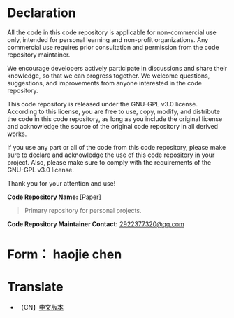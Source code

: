 # Declaration

All the code in this code repository is applicable for non-commercial use only, intended for personal learning and non-profit organizations. Any commercial use requires prior consultation and permission from the code repository maintainer.

We encourage developers actively participate in discussions and share their knowledge, so that we can progress together. We welcome questions, suggestions, and improvements from anyone interested in the code repository.

This code repository is released under the GNU-GPL v3.0 license. According to this license, you are free to use, copy, modify, and distribute the code in this code repository, as long as you include the original license and acknowledge the source of the original code repository in all derived works.

If you use any part or all of the code from this code repository, please make sure to declare and acknowledge the use of this code repository in your project. Also, please make sure to comply with the requirements of the GNU-GPL v3.0 license.

Thank you for your attention and use!

**Code Repository Name:** [Paper]
>Primary repository for personal projects.

**Code Repository Maintainer Contact:** 2922377320@qq.com

# Form： haojie chen

# Translate
* 【CN】[中文版本](https://github.com/ecahagain/Code_usual/blob/main/README_CN.md)

